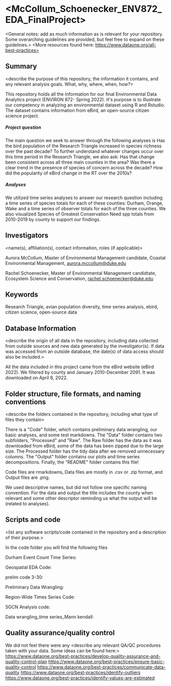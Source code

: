   # <McCollum_Schoenecker_ENV872_EDA_FinalProject>

<General notes: add as much information as is relevant for your repository. Some overarching guidelines are provided, but feel free to expand on these guidelines.>
<More resources found here: https://www.dataone.org/all-best-practices>
<Delete the text inside the brackets when formatting your file.>

## Summary

<describe the purpose of this repository, the information it contains, and any relevant analysis goals. What, why, where, when, how?>

This repository holds all the information for our final Environmental Data Analytics project (ENVIRON 872- Spring 2022). It's purpose is to illustrate our competency in analyzing an environmental dataset using R and Rstudio. The dataset contains information from eBird, an open-source citizen science project.

##### Project question
  The main question we seek to answer through the following analyses is Has the bird population of the Research Triangle increased in species richness over the past decade? To further understand whatever changes occur over this time period in the Research Triangle, we also ask: Has that change been consistent across all three main counties in the area? Was there a clear trend in the presence of species of concern across the decade? How did the popularity of eBird change in the RT over the 2010s? 
  
##### Analyses
  We utilized time series analyses to answer our research question including a time series of species totals for each of these counties: Durham, Orange, Wake and a time series of observer totals for each of the three counties. We also visualized Species of Greatest Conservation Need spp totals from 2010-2019 by county to support our findings. 
  
## Investigators
<name(s), affiliation(s), contact information, roles (if applicable)>

Aurora McCollum, Master of Environmental Management candidate, Coastal Environmental Management, <aurora.mccollum@duke.edu>

Rachel Schoenecker, Master of Environmental Management candidtate, Ecosystem Science and Conservation, <rachel.schoenecker@duke.edu>

## Keywords
<add relevant keywords here>

Research Triangle, avian population diversity, time series analysis, ebird, citizen science, open-source data 

## Database Information

<describe the origin of all data in the repository, including data collected from outside sources and new data generated by the investigator(s). If data was accessed from an outside database, the date(s) of data access should also be included.>

All the data included in this project came from the eBird website (eBird 2022). We filtered by county and January 2010-December 2091. It was downloaded on April 8, 2022. 

## Folder structure, file formats, and naming conventions 

<describe the folders contained in the repository, including what type of files they contain>

There is a "Code" folder, which contains preliminary data wrangling, our basic analyses, and some test markdowns. The "Data" folder contains two subfolders, "Processed" and "Raw". The Raw folder has the data as it was downloaded from eBird, some of the data has been zipped due to the large size. The Processed folder has the tidy data after we removed unnecessary columns. The "Output" folder contains our plots and time series decompositions. Finally, the "README" folder contains this file! 

<describe the formats of files for the various purposes contained in the repository>

Code files are rmarkdowns, Data files are mostly in .csv or .zip format, and Output files are .png. 

<describe your file naming conventions>

We used descriptive names, but did not follow one specific naming convention. For the data and output the title includes the county when relevant and some other descriptor reminding us what the output will be (related to analyses). 


## Scripts and code

<list any software scripts/code contained in the repository and a description of their purpose.>

In the code folder you will find the following files

Durham Event Count Time Series: 

Geospatial EDA Code:

prelim code 3-30:

Preliminary Data Wrangling:

Region-Wide Times Series Code:

SGCN Analysis code:

Data wrangling_time series_Mann kendall: 



## Quality assurance/quality control

We did not feel there were any 
<describe any relevant QA/QC procedures taken with your data. Some ideas can be found here:>
<https://www.dataone.org/best-practices/develop-quality-assurance-and-quality-control-plan>
<https://www.dataone.org/best-practices/ensure-basic-quality-control>
<https://www.dataone.org/best-practices/communicate-data-quality>
<https://www.dataone.org/best-practices/identify-outliers>
<https://www.dataone.org/best-practices/identify-values-are-estimated>
